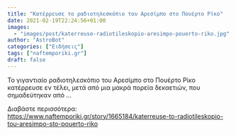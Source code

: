 ```yaml
---
title: "Κατέρρευσε το ραδιοτηλεσκόπιο του Αρεσίμπο στο Πουέρτο Ρίκο"
date: 2021-02-19T22:24:56+01:00
images:
  - "images/post/katerreuse-radiotileskopio-aresimpo-pouerto-riko.jpg"
author: "AstroBot"
categories: ["Ειδήσεις"]
tags: ["naftemporiki.gr"]
draft: false
---
```


Το γιγαντιαίο ραδιοτηλεσκόπιο του Αρεσίμπο στο Πουέρτο Ρίκο κατέρρευσε εν τέλει, μετά από μια μακρά πορεία δεκαετιών, που σημαδεύτηκαν από ...

Διαβάστε περισσότερα: https://www.naftemporiki.gr/story/1665184/katerreuse-to-radiotileskopio-tou-aresimpo-sto-pouerto-riko
